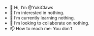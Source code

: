 - 👋 Hi, I’m @YukiClaws
- 👀 I’m interested in nothing.
- 🌱 I’m currently learning nothing.
- 💞️ I’m looking to collaborate on nothing.
- 📫 How to reach me: You don't 



